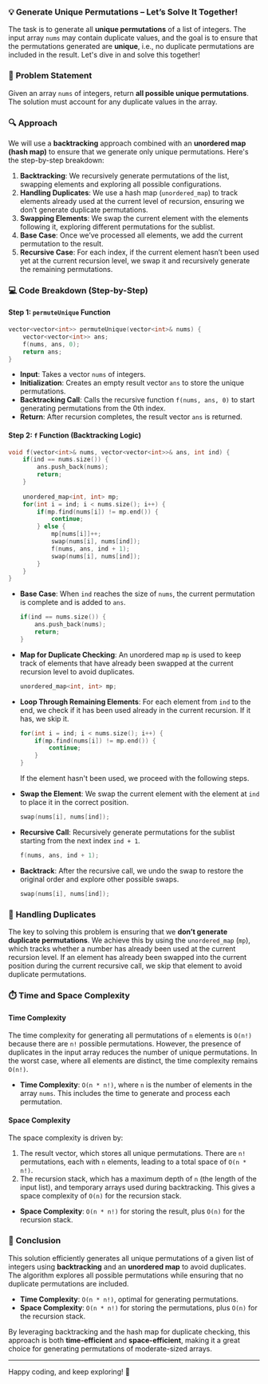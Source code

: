 ### 💡 **Generate Unique Permutations** – Let’s Solve It Together!

The task is to generate all **unique permutations** of a list of integers. The input array `nums` may contain duplicate values, and the goal is to ensure that the permutations generated are **unique**, i.e., no duplicate permutations are included in the result. Let's dive in and solve this together!

### 📝 **Problem Statement**

Given an array `nums` of integers, return **all possible unique permutations**. The solution must account for any duplicate values in the array.

### 🔍 **Approach**

We will use a **backtracking** approach combined with an **unordered map (hash map)** to ensure that we generate only unique permutations. Here's the step-by-step breakdown:

1. **Backtracking**: We recursively generate permutations of the list, swapping elements and exploring all possible configurations.
2. **Handling Duplicates**: We use a hash map (`unordered_map`) to track elements already used at the current level of recursion, ensuring we don’t generate duplicate permutations.
3. **Swapping Elements**: We swap the current element with the elements following it, exploring different permutations for the sublist.
4. **Base Case**: Once we’ve processed all elements, we add the current permutation to the result.
5. **Recursive Case**: For each index, if the current element hasn’t been used yet at the current recursion level, we swap it and recursively generate the remaining permutations.

### 💻 **Code Breakdown (Step-by-Step)**

#### Step 1: `permuteUnique` Function

```cpp
vector<vector<int>> permuteUnique(vector<int>& nums) {
    vector<vector<int>> ans;
    f(nums, ans, 0);
    return ans;
}
```

- **Input**: Takes a vector `nums` of integers.
- **Initialization**: Creates an empty result vector `ans` to store the unique permutations.
- **Backtracking Call**: Calls the recursive function `f(nums, ans, 0)` to start generating permutations from the 0th index.
- **Return**: After recursion completes, the result vector `ans` is returned.

#### Step 2: `f` Function (Backtracking Logic)

```cpp
void f(vector<int>& nums, vector<vector<int>>& ans, int ind) {
    if(ind == nums.size()) {
        ans.push_back(nums);
        return;
    }
    
    unordered_map<int, int> mp;
    for(int i = ind; i < nums.size(); i++) {
        if(mp.find(nums[i]) != mp.end()) {
            continue;
        } else {
            mp[nums[i]]++;
            swap(nums[i], nums[ind]);
            f(nums, ans, ind + 1);
            swap(nums[i], nums[ind]);
        }
    }
}
```

- **Base Case**: When `ind` reaches the size of `nums`, the current permutation is complete and is added to `ans`.

  ```cpp
  if(ind == nums.size()) {
      ans.push_back(nums);
      return;
  }
  ```

- **Map for Duplicate Checking**: An unordered map `mp` is used to keep track of elements that have already been swapped at the current recursion level to avoid duplicates.

  ```cpp
  unordered_map<int, int> mp;
  ```

- **Loop Through Remaining Elements**: For each element from `ind` to the end, we check if it has been used already in the current recursion. If it has, we skip it.

  ```cpp
  for(int i = ind; i < nums.size(); i++) {
      if(mp.find(nums[i]) != mp.end()) {
          continue;
      }
  }
  ```

  If the element hasn't been used, we proceed with the following steps.

- **Swap the Element**: We swap the current element with the element at `ind` to place it in the correct position.

  ```cpp
  swap(nums[i], nums[ind]);
  ```

- **Recursive Call**: Recursively generate permutations for the sublist starting from the next index `ind + 1`.

  ```cpp
  f(nums, ans, ind + 1);
  ```

- **Backtrack**: After the recursive call, we undo the swap to restore the original order and explore other possible swaps.

  ```cpp
  swap(nums[i], nums[ind]);
  ```

### 🌟 **Handling Duplicates**

The key to solving this problem is ensuring that we **don’t generate duplicate permutations**. We achieve this by using the `unordered_map` (`mp`), which tracks whether a number has already been used at the current recursion level. If an element has already been swapped into the current position during the current recursive call, we skip that element to avoid duplicate permutations.

### ⏱️ **Time and Space Complexity**

#### Time Complexity

The time complexity for generating all permutations of `n` elements is `O(n!)` because there are `n!` possible permutations. However, the presence of duplicates in the input array reduces the number of unique permutations. In the worst case, where all elements are distinct, the time complexity remains `O(n!)`.

- **Time Complexity**: `O(n * n!)`, where `n` is the number of elements in the array `nums`. This includes the time to generate and process each permutation.

#### Space Complexity

The space complexity is driven by:
1. The result vector, which stores all unique permutations. There are `n!` permutations, each with `n` elements, leading to a total space of `O(n * n!)`.
2. The recursion stack, which has a maximum depth of `n` (the length of the input list), and temporary arrays used during backtracking. This gives a space complexity of `O(n)` for the recursion stack.

- **Space Complexity**: `O(n * n!)` for storing the result, plus `O(n)` for the recursion stack.

### 🎯 **Conclusion**

This solution efficiently generates all unique permutations of a given list of integers using **backtracking** and an **unordered map** to avoid duplicates. The algorithm explores all possible permutations while ensuring that no duplicate permutations are included.

- **Time Complexity**: `O(n * n!)`, optimal for generating permutations.
- **Space Complexity**: `O(n * n!)` for storing the permutations, plus `O(n)` for the recursion stack.

By leveraging backtracking and the hash map for duplicate checking, this approach is both **time-efficient** and **space-efficient**, making it a great choice for generating permutations of moderate-sized arrays.

---

Happy coding, and keep exploring! 🚀